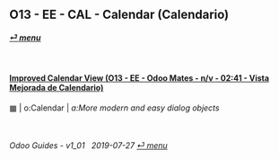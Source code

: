 ## O13 - EE - CAL - Calendar (Calendario)
#### [_&#x23CE; menu_](/o13/ee/o13-ee-guides_menu.md)  

<br>

#### [Improved Calendar View (O13 - EE - Odoo Mates - n/v - 02:41 - Vista Mejorada de Calendario)](https://youtube.com/embed/F0sivQZKT54?autoplay=1&start=0&end=1m23s&rel=0)  
&#x25A6; | o:Calendar | _a:More modern and easy dialog objects_

<br>
	
###### Odoo Guides - v1_01 &nbsp; 2019-07-27  [_&#x23CE; menu_](/o13/ee/o13-ee-calendar_guides_menu.md)  
